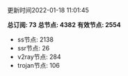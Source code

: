 更新时间2022-01-18 11:01:45

**总订阅: 73**
**总节点: 4382**
**有效节点: 2554**
- ss节点: 2138
- ssr节点: 26
- v2ray节点: 284
- trojan节点: 106
